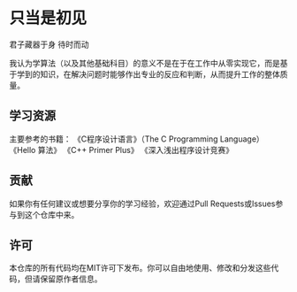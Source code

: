 # 只当是初见

君子藏器于身 待时而动

我认为学算法（以及其他基础科目）的意义不是在于在工作中从零实现它，而是基于学到的知识，在解决问题时能够作出专业的反应和判断，从而提升工作的整体质量。

## 学习资源

主要参考的书籍：
《C程序设计语言》（The C Programming Language）
《Hello 算法》
《C++ Primer Plus》
《深入浅出程序设计竞赛》

## 贡献

如果你有任何建议或想要分享你的学习经验，欢迎通过Pull Requests或Issues参与到这个仓库中来。

## 许可

本仓库的所有代码均在MIT许可下发布。你可以自由地使用、修改和分发这些代码，但请保留原作者信息。

